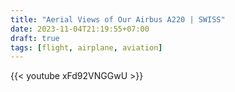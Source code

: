 ```yaml
---
title: "Aerial Views of Our Airbus A220 | SWISS"
date: 2023-11-04T21:19:55+07:00
draft: true
tags: [flight, airplane, aviation]
---
```


{{< youtube xFd92VNGGwU >}}